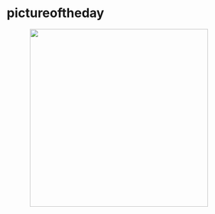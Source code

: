 # pictureoftheday
<div align="center">
    <img src="/drawable/kosmonavt.jpg" width="400px"</img> 
</div>
